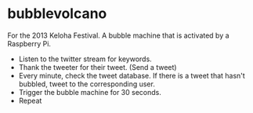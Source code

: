 bubblevolcano
=============

For the 2013 Keloha Festival. A bubble machine that is activated by a Raspberry Pi.


- Listen to the twitter stream for keywords.
- Thank the tweeter for their tweet. (Send a tweet)
- Every minute, check the tweet database. If there is a tweet that hasn't bubbled,
tweet to the corresponding user.
- Trigger the bubble machine for 30 seconds.
- Repeat
 
